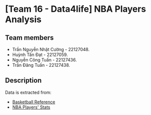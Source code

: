 # [Team 16 - Data4life] NBA Players Analysis
## Team members
- Trần Nguyễn Nhật Cường - 22127048.
- Huỳnh Tấn Đạt - 22127059.
- Nguyễn Công Tuấn - 22127436.
- Trần Đăng Tuấn - 22127438.

## Description
Data is extracted from:
- [Basketball Reference](https://www.basketball-reference.com/)
- [NBA Players' Stats](https://www.nba.com/stats/players/traditional)
